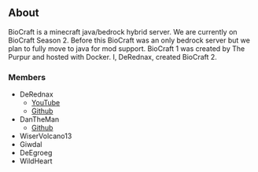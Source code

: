 ## About
BioCraft is a minecraft java/bedrock hybrid server. We are currently on BioCraft Season 2.  Before this BioCraft was an only bedrock server but we plan to fully move to java for mod support.
BioCraft 1 was created by The Purpur and hosted with Docker. I, DeRednax, created BioCraft 2.
### Members

- DeRednax
  - [YouTube]()
  - [Github]()
- DanTheMan
  - [Github]()
- WiserVolcano13
- Giwdal
- DeEgroeg
- WildHeart
